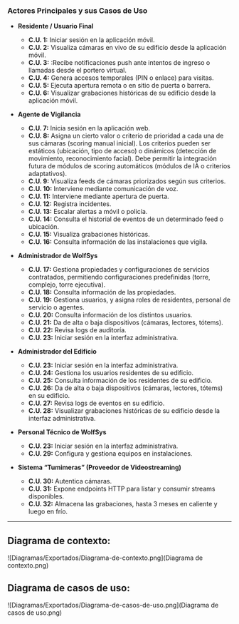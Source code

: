 ### Actores Principales y sus Casos de Uso
- **Residente / Usuario Final**  
  - **C.U. 1:** Iniciar sesión en la aplicación móvil.
  - **C.U. 2:** Visualiza cámaras en vivo de su edificio desde la aplicación móvil.  
  - **C.U. 3:** :Recibe notificaciones push ante intentos de ingreso o llamadas desde el portero virtual.  
  - **C.U. 4:** Genera accesos temporales (PIN o enlace) para visitas.  
  - **C.U. 5:** Ejecuta apertura remota o en sitio de puerta o barrera.
  - **C.U. 6:** Visualizar grabaciones históricas de su edificio desde la aplicación móvil.

- **Agente de Vigilancia**  
  - **C.U. 7:** Inicia sesión en la aplicación web.
  - **C.U. 8:** Asigna un cierto valor o criterio de prioridad a cada una de sus cámaras (scoring manual inicial). Los criterios pueden ser estáticos (ubicación, tipo de acceso) o dinámicos (detección de movimiento, reconocimiento facial). Debe permitir la integración futura de módulos de scoring automáticos (módulos de IA o criterios adaptativos).
  - **C.U. 9:** Visualiza feeds de cámaras priorizados según sus criterios.  
  - **C.U. 10:** Interviene mediante comunicación de voz.
  - **C.U. 11:** Interviene mediante apertura de puerta.  
  - **C.U. 12:** Registra incidentes.
  - **C.U. 13:** Escalar alertas a móvil o policía.  
  - **C.U. 14:** Consulta el historial de eventos de un determinado feed o ubicación.
  - **C.U. 15:** Visualiza grabaciones históricas.
  - **C.U. 16:** Consulta información de las instalaciones que vigila.

- **Administrador de WolfSys**  
  - **C.U. 17:** Gestiona propiedades y configuraciones de servicios contratados, permitiendo configuraciones predefinidas (torre, complejo, torre ejecutiva).
  - **C.U. 18:** Consulta información de las propiedades.
  - **C.U. 19:** Gestiona usuarios, y asigna roles de residentes, personal de servicio o agentes.
  - **C.U. 20:** Consulta información de los distintos usuarios.
  - **C.U. 21:** Da de alta o baja dispositivos (cámaras, lectores, tótems).  
  - **C.U. 22:** Revisa logs de auditoría.
  - **C.U. 23:** Iniciar sesión en la interfaz administrativa.

- **Administrador del Edificio**  
  - **C.U. 23:** Iniciar sesión en la interfaz administrativa.
  - **C.U. 24:** Gestiona los usuarios residentes de su edificio.
  - **C.U. 25:** Consulta información de los residentes de su edificio.
  - **C.U. 26:** Da de alta o baja dispositivos (cámaras, lectores, tótems) en su edificio.  
  - **C.U. 27:** Revisa logs de eventos en su edificio.
  - **C.U. 28:** Visualizar grabaciones históricas de su edificio desde la interfaz administrativa.

- **Personal Técnico de WolfSys**
  - **C.U. 23:** Iniciar sesión en la interfaz administrativa.
  - **C.U. 29:** Configura y gestiona equipos en instalaciones.  

- **Sistema “Tumimeras” (Proveedor de Videostreaming)**  
  - **C.U. 30:** Autentica cámaras.
  - **C.U. 31:** Expone endpoints HTTP para listar y consumir streams disponibles.  
  - **C.U. 32:** Almacena las grabaciones, hasta 3 meses en caliente y luego en frío.  

---
## Diagrama de contexto:
![Diagramas/Exportados/Diagrama-de-contexto.png](Diagrama de contexto.png)

## Diagrama de casos de uso:
![Diagramas/Exportados/Diagrama-de-casos-de-uso.png](Diagrama de casos de uso.png)
